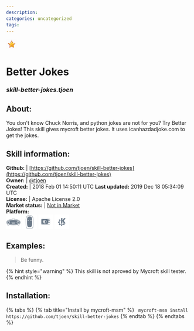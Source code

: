 ```yaml
--- 
description: 
categories: uncategorized   
tags:   
---
```


![](../.gitbook/assets/star.png)  
# Better Jokes  
### _skill-better-jokes.tjoen_  
## About:  
You don't know Chuck Norris, and python jokes are not for you? Try Better Jokes!
This skill gives mycroft better jokes. It uses icanhazdadjoke.com to get the jokes.

## Skill information:  
**Github:** | [https://github.com/tjoen/skill-better-jokes](https://github.com/tjoen/skill-better-jokes)  
**Owner:** | [@tjoen](https://github.com/tjoen)  
**Created:** | 2018 Feb 01 14:50:11 UTC  **Last updated:** 2019 Dec 18 05:34:09 UTC  
**License:** | Apache License 2.0  
**Market status:** | [Not in Market](https://market.mycroft.ai/skill/)  
**Platform:**  
 ![](../.gitbook/assets/mark-1-icon.png)  ![](../.gitbook/assets/mark-2-icon.png)  ![](../.gitbook/assets/picroft-icon.png)  ![](../.gitbook/assets/kde.png)   
## Examples:  
> Be funny.  
  
{% hint style="warning" %}
This skill is not aproved by Mycroft skill tester.
{% endhint %}
    
## Installation:  
{% tabs %}
{% tab title="Install by mycroft-msm" %}
``` mycroft-msm install https://github.com/tjoen/skill-better-jokes```
{% endtab %}
  {% endtabs %}
  